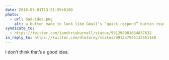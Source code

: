 ```yaml
---
date: 2018-05-01T13:51:59+0100
photo:
  - url: bad-idea.png
    alt: a button made to look like Gmail’s “quick respond” button reading “I don’t think that’s a good idea.”
syndicate_to:
  - https://twitter.com/iamchrisburnell/status/991298981664837632
in_reply_to: https://twitter.com/dletorey/status/991247595132551168
---
```


I don’t think that’s a good idea.
